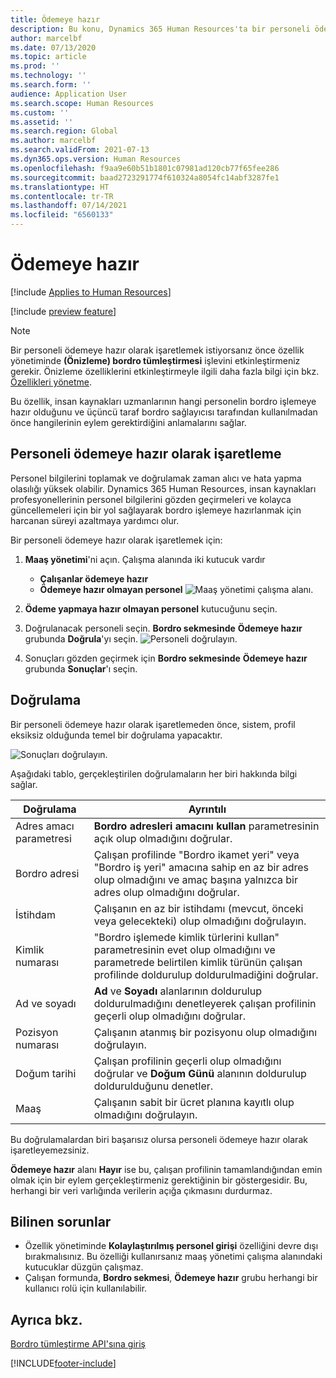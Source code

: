 ```yaml
---
title: Ödemeye hazır
description: Bu konu, Dynamics 365 Human Resources'ta bir personeli ödemeye hazır işaretlemeyi gösterir.
author: marcelbf
ms.date: 07/13/2020
ms.topic: article
ms.prod: ''
ms.technology: ''
ms.search.form: ''
audience: Application User
ms.search.scope: Human Resources
ms.custom: ''
ms.assetid: ''
ms.search.region: Global
ms.author: marcelbf
ms.search.validFrom: 2021-07-13
ms.dyn365.ops.version: Human Resources
ms.openlocfilehash: f9aa9e60b51b1801c07981ad120cb77f65fee286
ms.sourcegitcommit: baad2723291774f610324a8054fc14abf3287fe1
ms.translationtype: HT
ms.contentlocale: tr-TR
ms.lasthandoff: 07/14/2021
ms.locfileid: "6560133"
---
```

# <a name="ready-to-pay"></a>Ödemeye hazır

[!include [Applies to Human Resources](../includes/applies-to-hr.md)]

[!include [preview feature](./includes/preview-feature.md)]

> [!NOTE]
> Bir personeli ödemeye hazır olarak işaretlemek istiyorsanız önce özellik yönetiminde **(Önizleme) bordro tümleştirmesi** işlevini etkinleştirmeniz gerekir. Önizleme özelliklerini etkinleştirmeyle ilgili daha fazla bilgi için bkz. [Özellikleri yönetme](hr-admin-manage-features.md).

Bu özellik, insan kaynakları uzmanlarının hangi personelin bordro işlemeye hazır olduğunu ve üçüncü taraf bordro sağlayıcısı tarafından kullanılmadan önce hangilerinin eylem gerektirdiğini anlamalarını sağlar.

## <a name="mark-employee-as-ready-to-pay"></a>Personeli ödemeye hazır olarak işaretleme

Personel bilgilerini toplamak ve doğrulamak zaman alıcı ve hata yapma olasılığı yüksek olabilir. Dynamics 365 Human Resources, insan kaynakları profesyonellerinin personel bilgilerini gözden geçirmeleri ve kolayca güncellemeleri için bir yol sağlayarak bordro işlemeye hazırlanmak için harcanan süreyi azaltmaya yardımcı olur.

Bir personeli ödemeye hazır olarak işaretlemek için:

1. **Maaş yönetimi**'ni açın. Çalışma alanında iki kutucuk vardır 
    - **Çalışanlar ödemeye hazır**
    - **Ödemeye hazır olmayan personel**
    ![Maaş yönetimi çalışma alanı.](./media/hr-ready-to-pay-1-workspace.png)

2. **Ödeme yapmaya hazır olmayan personel** kutucuğunu seçin.

3. Doğrulanacak personeli seçin. **Bordro sekmesinde** **Ödemeye hazır** grubunda **Doğrula**'yı seçin.
    ![Personeli doğrulayın.](./media/hr-ready-to-pay-2-validate.png)

4. Sonuçları gözden geçirmek için **Bordro sekmesinde** **Ödemeye hazır** grubunda **Sonuçlar**'ı seçin.

## <a name="validation"></a>Doğrulama

Bir personeli ödemeye hazır olarak işaretlemeden önce, sistem, profil eksiksiz olduğunda temel bir doğrulama yapacaktır.

![Sonuçları doğrulayın.](./media/hr-ready-to-pay-3-results.png)

Aşağıdaki tablo, gerçekleştirilen doğrulamaların her biri hakkında bilgi sağlar. 

| Doğrulama | Ayrıntılı |
| --- | --- |
| Adres amacı parametresi | **Bordro adresleri amacını kullan** parametresinin açık olup olmadığını doğrular. |
| Bordro adresi | Çalışan profilinde "Bordro ikamet yeri" veya "Bordro iş yeri" amacına sahip en az bir adres olup olmadığını ve amaç başına yalnızca bir adres olup olmadığını doğrular. |
| İstihdam | Çalışanın en az bir istihdamı (mevcut, önceki veya gelecekteki) olup olmadığını doğrulayın. |
| Kimlik numarası | "Bordro işlemede kimlik türlerini kullan" parametresinin evet olup olmadığını ve parametrede belirtilen kimlik türünün çalışan profilinde doldurulup doldurulmadiğini doğrular. |
| Ad ve soyadı | **Ad** ve **Soyadı** alanlarının doldurulup doldurulmadığını denetleyerek çalışan profilinin geçerli olup olmadığını doğrular.|
| Pozisyon numarası | Çalışanın atanmış bir pozisyonu olup olmadığını doğrulayın. |
| Doğum tarihi | Çalışan profilinin geçerli olup olmadığını doğrular ve **Doğum Günü** alanının doldurulup doldurulduğunu denetler. |
| Maaş | Çalışanın sabit bir ücret planına kayıtlı olup olmadığını doğrulayın. |

Bu doğrulamalardan biri başarısız olursa personeli ödemeye hazır olarak işaretleyemezsiniz.

**Ödemeye hazır** alanı **Hayır** ise bu, çalışan profilinin tamamlandığından emin olmak için bir eylem gerçekleştirmeniz gerektiğinin bir göstergesidir. Bu, herhangi bir veri varlığında verilerin açığa çıkmasını durdurmaz. 

## <a name="known-issues"></a>Bilinen sorunlar

- Özellik yönetiminde **Kolaylaştırılmış personel girişi** özelliğini devre dışı bırakmalısınız. Bu özelliği kullanırsanız maaş yönetimi çalışma alanındaki kutucuklar düzgün çalışmaz.
- Çalışan formunda, **Bordro sekmesi**, **Ödemeye hazır** grubu herhangi bir kullanıcı rolü için kullanılabilir. 

## <a name="see-also"></a>Ayrıca bkz.

[Bordro tümleştirme API'sına giriş](hr-admin-integration-payroll-api-introduction.md)<br>

[!INCLUDE[footer-include](../includes/footer-banner.md)]
